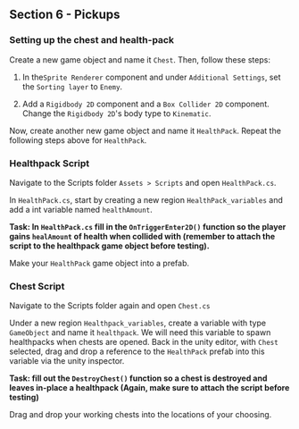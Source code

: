 ## Section 6 - Pickups

### Setting up the chest and health-pack
Create a new game object and name it `Chest`. Then, follow these steps: 

1. In the`Sprite Renderer` component and under `Additional Settings`, set the `Sorting layer` to `Enemy`.

2. Add a `Rigidbody 2D` component and a `Box Collider 2D` component. Change the `Rigidbody 2D`'s body type to `Kinematic`.

Now, create another new game object and name it `HealthPack`. Repeat the following steps above for `HealthPack`.

### Healthpack Script

Navigate to the Scripts folder `Assets > Scripts` and open `HealthPack.cs`.

In `HealthPack.cs`, start by creating a new region `HealthPack_variables` and add a int variable named `healthAmount`.

**Task: In `HealthPack.cs` fill in the `OnTriggerEnter2D()` function so the player gains `healAmount` of health when collided with (remember to attach the script to the healthpack game object before testing).**

Make your `HealthPack` game object into a prefab.

### Chest Script

Navigate to the Scripts folder again and open `Chest.cs`

Under a new region `Healthpack_variables`, create a variable with type `GameObject` and name it `healthpack`. We will need this variable to spawn healthpacks when chests are opened. Back in the unity editor, with `Chest` selected, drag and drop a reference to the `HealthPack` prefab into this variable via the unity inspector.

**Task: fill out the `DestroyChest()` function so a chest is destroyed and leaves in-place a healthpack (Again, make sure to attach the script before testing)** 

Drag and drop your working chests into the locations of your choosing.
